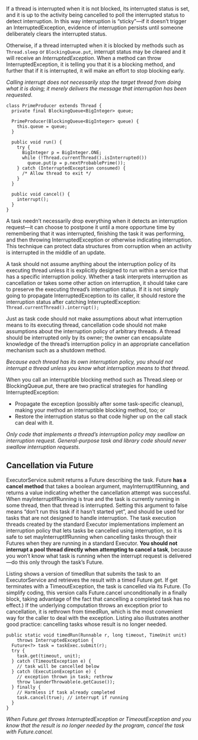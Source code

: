  If a thread is interrupted when it is not blocked, its interrupted status is set, and it is up to the activity being cancelled to poll the interrupted status to detect interruption. In this way interruption is “sticky”—if it doesn’t trigger an InterruptedException, evidence of interruption persists until someone deliberately clears the interrupted status.

Otherwise, if a thread interrupted when it is blocked by methods such as `Thread.sleep` or `BlockingQueue.put`, interrupt status may be cleared and it will receive an *InterruptedException*.
When a method can throw InterruptedException, it is telling you that it is a blocking method, and further that if it is interrupted, it will make an effort to stop blocking early.

*Calling interrupt does not necessarily stop the target thread from doing what it is doing; it merely delivers the message that interruption has been requested*.
```
class PrimeProducer extends Thread {
  private final BlockingQueue<BigInteger> queue;
  
  PrimeProducer(BlockingQueue<BigInteger> queue) {
    this.queue = queue;
  }
  
  public void run() {
    try {
      BigInteger p = BigInteger.ONE;
      while (!Thread.currentThread().isInterrupted())
        queue.put(p = p.nextProbablePrime());
    } catch (InterruptedException consumed) {
      /* Allow thread to exit */
    }
  }
  
  public void cancel() {
    interrupt();
  }
}
```
A task needn’t necessarily drop everything when it detects an interruption request—it can choose to postpone it until a more opportune time by remembering that it was interrupted, finishing the task it was performing, and then throwing InterruptedException or otherwise indicating interruption. This technique can protect data structures from corruption when an activity is interrupted in the middle of an update.

A task should not assume anything about the interruption policy of its executing thread unless it is explicitly designed to run within a service that has a specific interruption policy. Whether a task interprets interruption as cancellation or takes some other action on interruption, it should take care to preserve the executing thread’s interruption status. If it is not simply going to propagate InterruptedException to its caller, it should restore the interruption status after catching InterruptedException: `Thread.currentThread().interrupt();`

Just as task code should not make assumptions about what interruption means to its executing thread, cancellation code should not make assumptions about the interruption policy of arbitrary threads. A thread should be interrupted only by its owner; the owner can encapsulate knowledge of the thread’s interruption policy in an appropriate cancellation mechanism such as a shutdown method.

*Because each thread has its own interruption policy, you should not interrupt a thread unless you know what interruption means to that thread.*

When you call an interruptible blocking method such as Thread.sleep or BlockingQueue.put, there are two practical strategies for handling InterruptedException: 
- Propagate the exception (possibly after some task-specific cleanup), making your method an interruptible blocking method, too; or 
- Restore the interruption status so that code higher up on the call stack can deal with it.

*Only code that implements a thread’s interruption policy may swallow an interruption request. General-purpose task and library code should never swallow interruption requests.*
## Cancellation via Future
ExecutorService.submit returns a Future describing the task. Future **has a cancel method** that takes a boolean argument, mayInterruptIfRunning, and returns a value indicating whether the cancellation attempt was successful. When mayInterruptIfRunning is true and the task is currently running in some thread, then that thread is interrupted. Setting this argument to false means “don’t run this task if it hasn’t started yet”, and should be used for tasks that are not designed to handle interruption.
The task execution threads created by the standard Executor implementations implement an interruption policy that lets tasks be cancelled using interruption, so it is safe to set mayInterruptIfRunning when cancelling tasks through their Futures when they are running in a standard Executor. **You should not interrupt a pool thread directly when attempting to cancel a task**, because you won’t know what task is running when the interrupt request is delivered—do this only through the task’s Future.

Listing shows a version of timedRun that submits the task to an ExecutorService and retrieves the result with a timed Future.get. If get terminates with a TimeoutException, the task is cancelled via its Future. (To simplify coding, this version calls Future.cancel unconditionally in a finally block, taking advantage of the fact that cancelling a completed task has no effect.) If the underlying computation throws an exception prior to cancellation, it is rethrown from timedRun, which is the most convenient way for the caller to deal with the exception. Listing also illustrates another good practice: cancelling tasks whose result is no longer needed.
```
public static void timedRun(Runnable r, long timeout, TimeUnit unit)
    throws InterruptedException {
  Future<?> task = taskExec.submit(r);
  try {
    task.get(timeout, unit);
  } catch (TimeoutException e) {
    // task will be cancelled below
  } catch (ExecutionException e) {
    // exception thrown in task; rethrow
    throw launderThrowable(e.getCause());
  } finally {
    // Harmless if task already completed
    task.cancel(true); // interrupt if running
  }
}
```
*When Future.get throws InterruptedException or TimeoutException and you know that the result is no longer needed by the program, cancel the task with Future.cancel.*